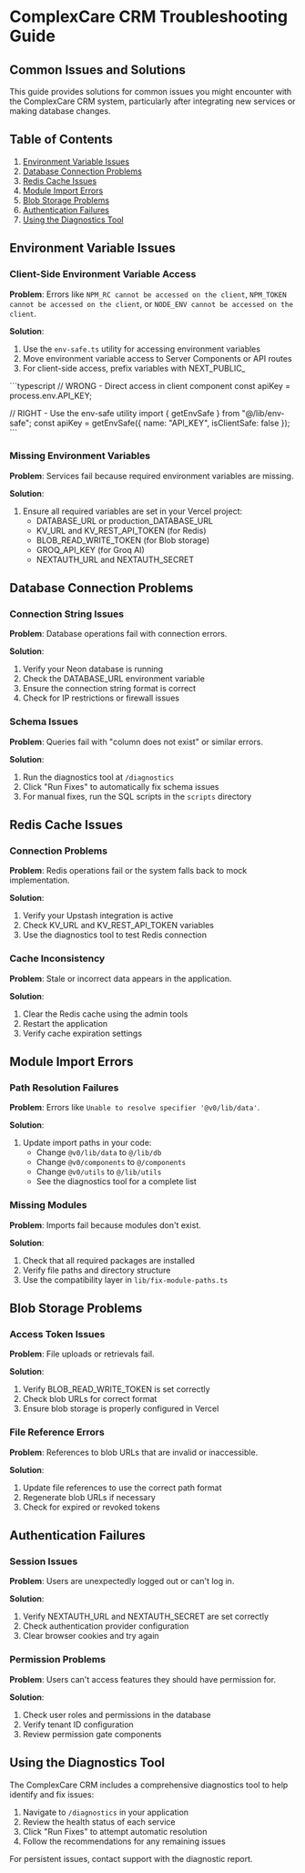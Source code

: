 # ComplexCare CRM Troubleshooting Guide

## Common Issues and Solutions

This guide provides solutions for common issues you might encounter with the ComplexCare CRM system, particularly after integrating new services or making database changes.

## Table of Contents

1. [Environment Variable Issues](#environment-variable-issues)
2. [Database Connection Problems](#database-connection-problems)
3. [Redis Cache Issues](#redis-cache-issues)
4. [Module Import Errors](#module-import-errors)
5. [Blob Storage Problems](#blob-storage-problems)
6. [Authentication Failures](#authentication-failures)
7. [Using the Diagnostics Tool](#using-the-diagnostics-tool)

## Environment Variable Issues

### Client-Side Environment Variable Access

**Problem**: Errors like `NPM_RC cannot be accessed on the client`, `NPM_TOKEN cannot be accessed on the client`, or `NODE_ENV cannot be accessed on the client`.

**Solution**:
1. Use the `env-safe.ts` utility for accessing environment variables
2. Move environment variable access to Server Components or API routes
3. For client-side access, prefix variables with NEXT_PUBLIC_

\`\`\`typescript
// WRONG - Direct access in client component
const apiKey = process.env.API_KEY;

// RIGHT - Use the env-safe utility
import { getEnvSafe } from "@/lib/env-safe";
const apiKey = getEnvSafe({ name: "API_KEY", isClientSafe: false });
\`\`\`

### Missing Environment Variables

**Problem**: Services fail because required environment variables are missing.

**Solution**:
1. Ensure all required variables are set in your Vercel project:
   - DATABASE_URL or production_DATABASE_URL
   - KV_URL and KV_REST_API_TOKEN (for Redis)
   - BLOB_READ_WRITE_TOKEN (for Blob storage)
   - GROQ_API_KEY (for Groq AI)
   - NEXTAUTH_URL and NEXTAUTH_SECRET

## Database Connection Problems

### Connection String Issues

**Problem**: Database operations fail with connection errors.

**Solution**:
1. Verify your Neon database is running
2. Check the DATABASE_URL environment variable
3. Ensure the connection string format is correct
4. Check for IP restrictions or firewall issues

### Schema Issues

**Problem**: Queries fail with "column does not exist" or similar errors.

**Solution**:
1. Run the diagnostics tool at `/diagnostics`
2. Click "Run Fixes" to automatically fix schema issues
3. For manual fixes, run the SQL scripts in the `scripts` directory

## Redis Cache Issues

### Connection Problems

**Problem**: Redis operations fail or the system falls back to mock implementation.

**Solution**:
1. Verify your Upstash integration is active
2. Check KV_URL and KV_REST_API_TOKEN variables
3. Use the diagnostics tool to test Redis connection

### Cache Inconsistency

**Problem**: Stale or incorrect data appears in the application.

**Solution**:
1. Clear the Redis cache using the admin tools
2. Restart the application
3. Verify cache expiration settings

## Module Import Errors

### Path Resolution Failures

**Problem**: Errors like `Unable to resolve specifier '@v0/lib/data'`.

**Solution**:
1. Update import paths in your code:
   - Change `@v0/lib/data` to `@/lib/db`
   - Change `@v0/components` to `@/components`
   - Change `@v0/utils` to `@/lib/utils`
   - See the diagnostics tool for a complete list

### Missing Modules

**Problem**: Imports fail because modules don't exist.

**Solution**:
1. Check that all required packages are installed
2. Verify file paths and directory structure
3. Use the compatibility layer in `lib/fix-module-paths.ts`

## Blob Storage Problems

### Access Token Issues

**Problem**: File uploads or retrievals fail.

**Solution**:
1. Verify BLOB_READ_WRITE_TOKEN is set correctly
2. Check blob URLs for correct format
3. Ensure blob storage is properly configured in Vercel

### File Reference Errors

**Problem**: References to blob URLs that are invalid or inaccessible.

**Solution**:
1. Update file references to use the correct path format
2. Regenerate blob URLs if necessary
3. Check for expired or revoked tokens

## Authentication Failures

### Session Issues

**Problem**: Users are unexpectedly logged out or can't log in.

**Solution**:
1. Verify NEXTAUTH_URL and NEXTAUTH_SECRET are set correctly
2. Check authentication provider configuration
3. Clear browser cookies and try again

### Permission Problems

**Problem**: Users can't access features they should have permission for.

**Solution**:
1. Check user roles and permissions in the database
2. Verify tenant ID configuration
3. Review permission gate components

## Using the Diagnostics Tool

The ComplexCare CRM includes a comprehensive diagnostics tool to help identify and fix issues:

1. Navigate to `/diagnostics` in your application
2. Review the health status of each service
3. Click "Run Fixes" to attempt automatic resolution
4. Follow the recommendations for any remaining issues

For persistent issues, contact support with the diagnostic report.
